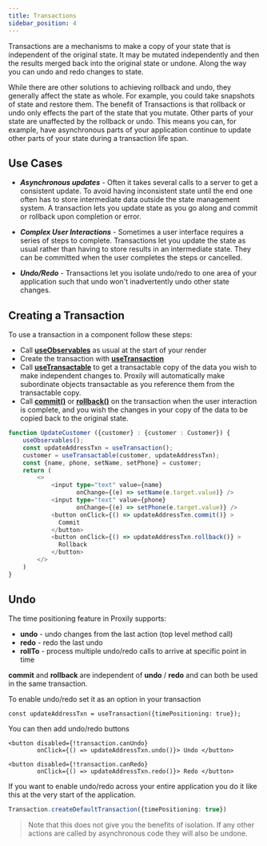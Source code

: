 ```yaml
---
title: Transactions
sidebar_position: 4
---
```

Transactions are a mechanisms to make a copy of your state that is independent of the original state.  It may be mutated independently and then the results merged back into the original state or undone.  Along the way you can undo and redo changes to state.  

While there are other solutions to achieving rollback and undo, they generally affect the state as whole.  For example, you could take snapshots of state and restore them. The benefit of Transactions is that rollback or undo only effects the part of the state that you mutate.  Other parts of your state are unaffected by the rollback or undo. This means you can, for example, have asynchronous parts of your application continue to update other parts of your state during a transaction life span.

## Use Cases

* ***Asynchronous updates*** - Often it takes several calls to a server to get a consistent update. To avoid having inconsistent state until the end one often has to store intermediate data outside the state management system.  A transaction lets you update state as you go along and commit or rollback upon completion or error.  

* ***Complex User Interactions*** - Sometimes a user interface requires a series of steps to complete.  Transactions let you update the state as usual rather than having to store results in an intermediate state. They can be committed when the user completes the steps or cancelled. 

* ***Undo/Redo*** - Transactions let you isolate undo/redo to one area of your application such that undo won't inadvertently undo other state changes.

## Creating a Transaction

To use a transaction in a component follow these steps:
* Call [**useObservables**](../API/observable#useobservables) as usual at the start of your render
* Create the transaction with [**useTransaction**](../API/transactions#usetransaction)
* Call [**useTransactable**](../API/transactions#usetransactable) to get a transactable copy of the data you wish to make independent changes to. Proxily will automatically make subordinate objects transactable as you reference them from the transactable copy.
* Call [**commit()**](../API/transactions#transaction) or [**rollback()**](../API/transactions#transaction) on the transaction when the user interaction is complete, and you wish the changes in your copy of the data to be copied back to the original state.
```typescript jsx
function UpdateCustomer ({customer} : {customer : Customer}) {
    useObservables();
    const updateAddressTxn = useTransaction();
    customer = useTransactable(customer, updateAddressTxn);
    const {name, phone, setName, setPhone} = customer;
    return (
        <>
            <input type="text" value={name} 
                   onChange={(e) => setName(e.target.value)} />
            <input type="text" value={phone} 
                   onChange={(e) => setPhone(e.target.value)} />
            <button onClick={() => updateAddressTxn.commit()} >
              Commit
            </button>
            <button onClick={() => updateAddressTxn.rollback()} >
              Rollback
            </button>
        </>
    )
}
```

## Undo 

The time positioning feature in Proxily supports:
* **undo** - undo changes from the last action (top level method call)
* **redo** - redo the last undo
* **rollTo** - process multiple undo/redo calls to arrive at specific point in time

**commit** and **rollback** are independent of **undo** / **redo** and can both be used in the same transaction.

To enable undo/redo set it as an option in your transaction
```
const updateAddressTxn = useTransaction({timePositioning: true});
```
You can then add undo/redo buttons
```
<button disabled={!transaction.canUndo} 
        onClick={() => updateAddressTxn.undo()}> Undo </button>

<button disabled={!transaction.canRedo} 
        onClick={() => updateAddressTxn.redo()}> Redo </button>
```
If you want to enable undo/redo across your entire application you do it like this at the very start of the application.
```typescript
Transaction.createDefaultTransaction({timePositioning: true})
```
> Note that this does not give you the benefits of isolation.  If any other actions are called by asynchronous code they will also be undone.
